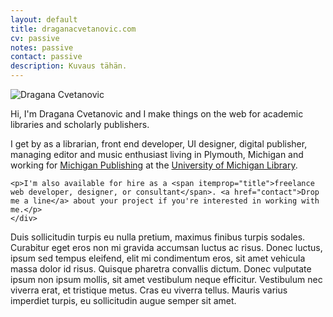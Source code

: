 ```yaml
---
layout: default
title: draganacvetanovic.com
cv: passive
notes: passive
contact: passive
description: Kuvaus tähän.
---
```

<!--

*Curabitur eu orci cursus, accumsan sapien ac, vehicula eros. Integer vehicula fermentum mi id faucibus. Curabitur posuere placerat mollis. Maecenas aliquam velit in ultrices aliquam. Morbi suscipit rutrum sagittis. Donec sed risus sed dui molestie tempus. Nunc et elit tempus quam luctus iaculis. Etiam rhoncus et orci ac fermentum. Donec vel blandit dolor, vitae auctor mauris. Quisque eget magna eu ex eleifend suscipit sed vel lacus. Sed in nulla neque.*

Sed facilisis orci cursus, laoreet nibh eget, porta metus. Vestibulum vel massa turpis. Nam consectetur tincidunt est quis lobortis. Suspendisse ac rutrum massa, eu vulputate mi. Nam sed metus ac velit sollicitudin pharetra non eget elit. Morbi tincidunt dui vel blandit commodo. Morbi in lectus sodales, consequat augue sed, ultricies dui. Quisque feugiat volutpat enim, eget varius risus ornare eu. Sed in lorem eget neque varius vehicula ac vel lacus. Curabitur quis auctor arcu. Curabitur tincidunt rhoncus dapibus. Nam et elit vitae enim pulvinar pellentesque eget ac nisi. Vestibulum et libero metus.



-->


<div class="row marketing">
	<div class="col-sm-4">
	<img  class="img-circle avatar" alt="Dragana Cvetanovic" src="http://easterneurope.github.io/images/scholars/dragana100.JPG">
	</div>
	<div itemscope itemtype="http://data-vocabulary.org/Person" class="col-sm-8">
	<p class="lead">Hi, I'm <span itemprop="name">Dragana Cvetanovic</span> and I make things on the web for academic libraries and scholarly publishers.</p>
	<p>I get by as a <span itemprop="title">librarian</span>, <span itemprop="title">front end developer</span>, <span itemprop="title">UI designer</span>, <span itemprop="title">digital publisher</span>, <span itemprop="title">managing editor</span> and music enthusiast living in <span itemprop="address" itemscope
    itemtype="http://data-vocabulary.org/Address"> <span itemprop="locality">Plymouth</span>, <span itemprop="region">Michigan</span></span> and working for <a href="http://www.publishing.umich.edu">Michigan Publishing</a> at <span itemprop="affiliation">the <a href="http://www.lib.umich.edu">University of Michigan Library</a></span>.</p>
	
	<p>I'm also available for hire as a <span itemprop="title">freelance web developer, designer, or consultant</span>. <a href="contact">Drop me a line</a> about your project if you're interested in working with me.</p>
	</div>
</div>

Duis sollicitudin turpis eu nulla pretium, maximus finibus turpis sodales. Curabitur eget eros non mi gravida accumsan luctus ac risus. Donec luctus, ipsum sed tempus eleifend, elit mi condimentum eros, sit amet vehicula massa dolor id risus. Quisque pharetra convallis dictum. Donec vulputate ipsum non ipsum mollis, sit amet vestibulum neque efficitur. Vestibulum nec viverra erat, et tristique metus. Cras eu viverra tellus. Mauris varius imperdiet turpis, eu sollicitudin augue semper sit amet. 
